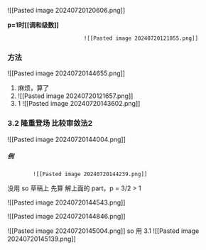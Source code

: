 ![[Pasted image 20240720120606.png]]

**p=1时[[调和级数]]**


							![[Pasted image 20240720121055.png]]

### 方法
![[Pasted image 20240720144655.png]]
1. 麻烦，算了
2. ![[Pasted image 20240720121657.png]]
3. 1
	![[Pasted image 20240720143602.png]]
### 3.2 隆重登场 比较审敛法2
![[Pasted image 20240720144004.png]]

##### 例
			![[Pasted image 20240720144239.png]]
没用
so
草稿上 先算 解上面的 part，p = 3/2 > 1

![[Pasted image 20240720144543.png]]


![[Pasted image 20240720144846.png]]


![[Pasted image 20240720145004.png]]
so 用 3.1
![[Pasted image 20240720145139.png]]
